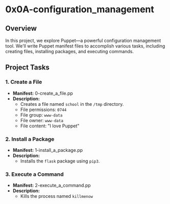 # 0x0A-configuration_management

## Overview

In this project, we explore Puppet—a powerful configuration management tool. We'll write Puppet manifest files to accomplish various tasks, including creating files, installing packages, and executing commands.

## Project Tasks

### 1. Create a File

- **Manifest:** 0-create_a_file.pp
- **Description:**
  - Creates a file named `school` in the `/tmp` directory.
  - File permissions: `0744`
  - File group: `www-data`
  - File owner: `www-data`
  - File content: "I love Puppet"

### 2. Install a Package

- **Manifest:** 1-install_a_package.pp
- **Description:**
  - Installs the `flask` package using `pip3`.

### 3. Execute a Command

- **Manifest:** 2-execute_a_command.pp
- **Description:**
  - Kills the process named `killmenow`
